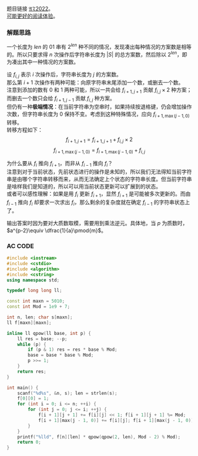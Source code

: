 题目链接 [$\mathfrak{AT2022}$](https://www.luogu.com.cn/problem/AT2022)。  
[可能更好的阅读体验](https://www.luogu.com.cn/blog/150cm/solution-at2022)。

### 解题思路
一个长度为 $len$ 的 $01$ 串有 $2^{len}$ 种不同的情况，发现凑出每种情况的方案数是相等的。所以只要求得 $n$ 次操作后字符串长度为 $\left\vert S\right\vert$ 的总方案数，然后除以 $2^{len}$，即为凑出其中一种情况的方案数。

设 $f_{i,j}$ 表示 $i$ 次操作后，字符串长度为 $j$ 的方案数。  
那么第 $i+1$ 次操作有两种可能：向原字符串末尾添加一个数，或删去一个数。  
注意到添加的数有 $0$ 和 $1$ 两种可能，所以一共会给 $f_{i+1,j+1}$ 贡献 $f_{i,j}\times 2$ 种方案；而删去一个数只会给 $f_{i+1,j-1}$ 贡献 $f_{i,j}$ 种方案。  
但仍有一种**极端情况**：在当前字符串为空串时，如果持续按退格键，仍会增加操作次数，但字符串长度为 $0$ 保持不变。考虑到这种特殊情况，应向 $f_{i+1,\max(j-1,0)}$ 转移。  
转移方程如下：
$$f_{i+1,j+1}=f_{i+1,j+1}+f_{i,j}\times 2$$
$$f_{i+1,\max(j-1,0)}=f_{i+1,\max(j-1,0)}+f_{i,j}$$

为什么要从 $f_i$ 推向 $f_{i+1}$，而非从 $f_{i-1}$ 推向 $f_i$？  
注意到对于当前状态，先前状态进行的操作是未知的，所以我们无法得知当前字符串是由哪个字符串转移而来，从而无法确定上个状态的字符串长度。但当前字符串是啥样我们是知道的，所以可以用当前状态更新可以扩展到的状态。  
或者可以感性理解：如果是用 $f_i$ 更新 $f_{i+1}$，显然 $f_{i+1}$ 是可能被多次更新的。而由 $f_{i-1}$ 推向 $f_i$ 却要求一次求出 $f_i$，那么剩余的复杂度就在确定 $f_{i-1}$ 的字符串状态上了。

输出答案时因为要对大质数取模，需要用到乘法逆元。具体地，当 $p$ 为质数时，$a^{p-2}\equiv \dfrac{1}{a}\pmod{m}$。

### AC CODE
```cpp
#include <iostream>
#include <cstdio>
#include <algorithm>
#include <cstring>
using namespace std;

typedef long long ll;

const int maxn = 5010;
const int Mod = 1e9 + 7;

int n, len; char s[maxn];
ll f[maxn][maxn];

inline ll qpow(ll base, int p) {
	ll res = base; --p;
	while (p) {
		if (p & 1) res = res * base % Mod;
		base = base * base % Mod;
		p >>= 1;
	}
	return res;
}

int main() {
	scanf("%d%s", &n, s); len = strlen(s);
	f[0][0] = 1;
	for (int i = 0; i <= n; ++i) {
		for (int j = 0; j <= i; ++j) {
			f[i + 1][j + 1] += f[i][j] << 1; f[i + 1][j + 1] %= Mod;
			f[i + 1][max(j - 1, 0)] += f[i][j]; f[i + 1][max(j - 1, 0)] %= Mod;
		}
	}
	printf("%lld", f[n][len] * qpow(qpow(2, len), Mod - 2) % Mod);
	return 0;
}
```
